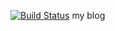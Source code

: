 [![Build Status](https://travis-ci.org/evatlsong/evatlsong.github.io.svg)](https://travis-ci.org/evatlsong/evatlsong.github.io)
my blog
